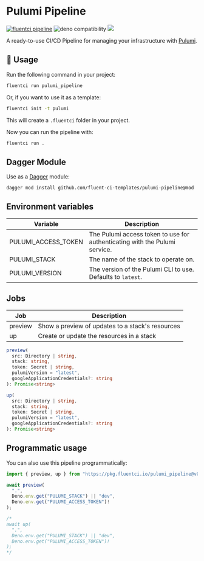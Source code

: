 # Pulumi Pipeline

[![fluentci pipeline](https://img.shields.io/badge/dynamic/json?label=pkg.fluentci.io&labelColor=%23000&color=%23460cf1&url=https%3A%2F%2Fapi.fluentci.io%2Fv1%2Fpipeline%2Fpulumi_pipeline&query=%24.version)](https://pkg.fluentci.io/pulumi_pipeline)
![deno compatibility](https://shield.deno.dev/deno/^1.37)
[![](https://img.shields.io/codecov/c/gh/fluent-ci-templates/pulumi-pipeline)](https://codecov.io/gh/fluent-ci-templates/pulumi-pipeline)

A ready-to-use CI/CD Pipeline for managing your infrastructure with [Pulumi](https://www.pulumi.com/).

## 🚀 Usage

Run the following command in your project:

```bash
fluentci run pulumi_pipeline
```

Or, if you want to use it as a template:

```bash
fluentci init -t pulumi
```

This will create a `.fluentci` folder in your project.

Now you can run the pipeline with:

```bash
fluentci run .
```


## Dagger Module

Use as a [Dagger](https://dagger.io) module:

```bash
dagger mod install github.com/fluent-ci-templates/pulumi-pipeline@mod
```

## Environment variables

| Variable            | Description                                                                |
| ------------------- | -------------------------------------------------------------------------- |
| PULUMI_ACCESS_TOKEN | The Pulumi access token to use for authenticating with the Pulumi service. |
| PULUMI_STACK        | The name of the stack to operate on.                                       |
| PULUMI_VERSION      | The version of the Pulumi CLI to use. Defaults to `latest`.                |

## Jobs

| Job     | Description                                      |
| ------- | ------------------------------------------------ |
| preview | Show a preview of updates to a stack's resources |
| up      | Create or update the resources in a stack        |

```typescript
preview(
  src: Directory | string,
  stack: string,
  token: Secret | string,
  pulumiVersion = "latest",
  googleApplicationCredentials?: string
): Promise<string>

up(
  src: Directory | string,
  stack: string,
  token: Secret | string,
  pulumiVersion = "latest",
  googleApplicationCredentials?: string
): Promise<string>

```

## Programmatic usage

You can also use this pipeline programmatically:

```ts
import { preview, up } from "https://pkg.fluentci.io/pulumi_pipeline@v0.3.0/mod.ts";

await preview(
  ".", 
  Deno.env.get("PULUMI_STACK") || "dev",
  Deno.env.get("PULUMI_ACCESS_TOKEN")!
);

/* 
await up(
  ".", 
  Deno.env.get("PULUMI_STACK") || "dev",
  Deno.env.get("PULUMI_ACCESS_TOKEN")!
);
*/
```
